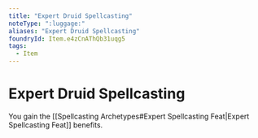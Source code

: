 ```yaml
---
title: "Expert Druid Spellcasting"
noteType: ":luggage:"
aliases: "Expert Druid Spellcasting"
foundryId: Item.e4zCnAThQb31uqg5
tags:
  - Item
---
```


# Expert Druid Spellcasting

You gain the [[Spellcasting Archetypes#Expert Spellcasting Feat|Expert Spellcasting Feat]] benefits.
